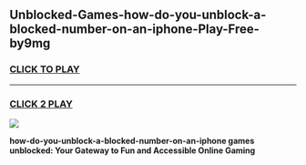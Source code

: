 
## Unblocked-Games-how-do-you-unblock-a-blocked-number-on-an-iphone-Play-Free-by9mg
<h3>
<a href="https://premium76.site?title=how-do-you-unblock-a-blocked-number-on-an-iphone&ref=21A">CLICK TO PLAY</a></h3>
<hr>

<h3>
<a href="https://premium76.site?title=how-do-you-unblock-a-blocked-number-on-an-iphone&ref=21A">CLICK 2 PLAY</a>
  
</h3>

<a href="https://premium76.site?title=how-do-you-unblock-a-blocked-number-on-an-iphone&ref=21A"><img src="https://clearcache.store/games.png"></a>


**how-do-you-unblock-a-blocked-number-on-an-iphone games unblocked: Your Gateway to Fun and Accessible Online Gaming**

